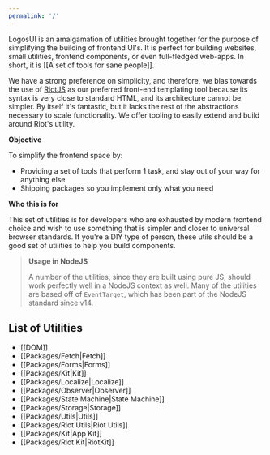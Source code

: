 ```yaml
---
permalink: '/'
---
```


LogosUI is an amalgamation of utilities brought together for the purpose of simplifying the building of frontend UI's. It is perfect for building websites, small utilities, frontend components, or even full-fledged web-apps. In short, it is [[A set of tools for sane people]]. 

We have a strong preference on simplicity, and therefore, we bias towards the use of [RiotJS](https://riot.js.org) as our preferred front-end templating tool because its syntax is very close to standard HTML, and its architecture cannot be simpler. By itself it's fantastic, but it lacks the rest of the abstractions necessary to scale functionality. We offer tooling to easily extend and build around Riot's utility.

**Objective**

To simplify the frontend space by:

- Providing a set of tools that perform 1 task, and stay out of your way for anything else
- Shipping packages so you implement only what you need

**Who this is for**

This set of utilities is for developers who are exhausted by modern frontend choice and wish to use something that is simpler and closer to universal browser standards. If you're a DIY type of person, these utils should be a good set of utilities to help you build components.

> **Usage in NodeJS** 
> 
> A number of the utilities, since they are built using pure JS, should work perfectly well in a NodeJS context as well. Many of the utilities are based off of `EventTarget`, which has been part of the NodeJS standard since v14.

## List of Utilities 

- [[DOM]]
- [[Packages/Fetch|Fetch]]
- [[Packages/Forms|Forms]]
- [[Packages/Kit|Kit]]
- [[Packages/Localize|Localize]]
- [[Packages/Observer|Observer]]
- [[Packages/State Machine|State Machine]]
- [[Packages/Storage|Storage]]
- [[Packages/Utils|Utils]]
- [[Packages/Riot Utils|Riot Utils]]
- [[Packages/Kit|App Kit]]
- [[Packages/Riot Kit|RiotKit]]
